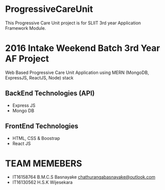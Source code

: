 # ProgressiveCareUnit
This Progressive Care Unit project is for SLIIT 3rd year Application Framework Module.

2016 Intake Weekend Batch 3rd Year AF Project
==============================================
Web Based Progressive Care Unit Application using MERN (MongoDB, ExpressJS, ReactJS, Node) stack

BackEnd Technologies (API)
---------------------
* Express JS
* Mongo DB

FrontEnd Technologies
--------------------
* HTML, CSS & Boostrap
* React JS


TEAM MEMEBERS
==============
* IT16158764 B.M.C.S Basnayake chathurangabasnayake@outlook.com
* IT16130562 H.S.K Wijesekara    
